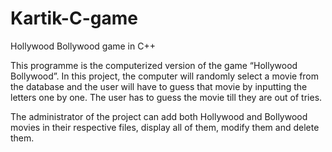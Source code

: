 # Kartik-C-game
Hollywood Bollywood game in C++

This programme is the computerized version of the game “Hollywood Bollywood”. In this project, the computer will randomly select a movie from the database and the user will have to guess that movie by inputting the letters one by one. The user has to guess the movie till they are out of tries.

The administrator of the project can add both Hollywood and Bollywood movies in their respective files, display all of them, modify them and delete them.

